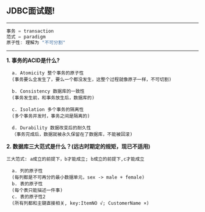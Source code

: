## JDBC面试题!
---
``` java
事务 = transaction
范式 = paradigm
原子性: 理解为 "不可分割" 
```
---

__1. 事务的ACID是什么?__ <br>
```
  a. Atomicity 整个事务的原子性
  (事务要么全发生了，要么一个都没发生，这整个过程就像原子一样，不可切割)
  
  b. Consistency 数据库的一致性
  (事务发生前，和事务放生后，数据库的)
  
  c. Isolation 多个事务的隔离性
  (多个事务并发时，事务之间是隔离的)
  
  d. Durability 数据改变后的耐久性
  （事务完成后，数据就被永久保留在了数据库，不能被回滚)
```

__2. 数据库三大范式是什么？(远古时期定的规矩，现已不适用)__
```
三大范式: a成立的前提下，b才能成立; b成立的前提下,c才能成立

  a. 列的原子性
  (每列都是不可再分的最小数据单元，sex -> male + female)
  b. 表的原子性
  (每个表只能描述一件事)
  c. 表的原子性2
  (所有列都和主键直接相关, key:ItemNO √; CustomerName ×)
  
```
